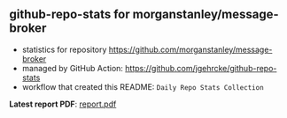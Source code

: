 ## github-repo-stats for morganstanley/message-broker

- statistics for repository https://github.com/morganstanley/message-broker
- managed by GitHub Action: https://github.com/jgehrcke/github-repo-stats
- workflow that created this README: `Daily Repo Stats Collection`

**Latest report PDF**: [report.pdf](https://github.com/morganstanley/.github/raw/github-repo-stats/morganstanley/message-broker/latest-report/report.pdf)

